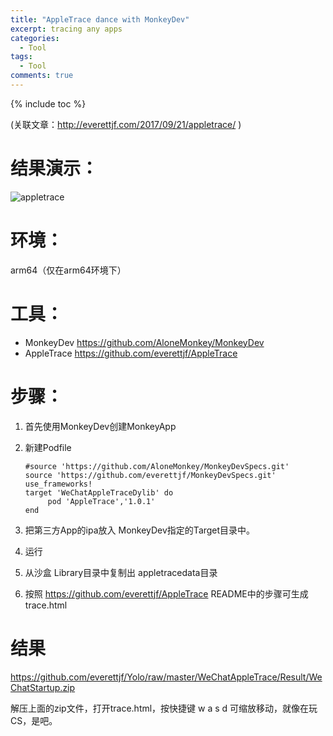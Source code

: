 ```yaml
---
title: "AppleTrace dance with MonkeyDev"
excerpt: tracing any apps
categories:
  - Tool
tags:
  - Tool
comments: true
---
```


{% include toc %}

(关联文章：http://everettjf.com/2017/09/21/appletrace/ )

# 结果演示：

![appletrace](http://everettjf.github.io/stuff/appletrace/appletrace.gif)


# 环境：
arm64（仅在arm64环境下）

# 工具：

- MonkeyDev https://github.com/AloneMonkey/MonkeyDev
- AppleTrace https://github.com/everettjf/AppleTrace

# 步骤：

1. 首先使用MonkeyDev创建MonkeyApp
2. 新建Podfile

    ```
    #source 'https://github.com/AloneMonkey/MonkeyDevSpecs.git'
    source 'https://github.com/everettjf/MonkeyDevSpecs.git'
    use_frameworks!
    target 'WeChatAppleTraceDylib' do
         pod 'AppleTrace','1.0.1'
    end
    ```
3. 把第三方App的ipa放入 MonkeyDev指定的Target目录中。
4. 运行
5. 从沙盒 Library目录中复制出 appletracedata目录
6. 按照 https://github.com/everettjf/AppleTrace README中的步骤可生成 trace.html

# 结果

https://github.com/everettjf/Yolo/raw/master/WeChatAppleTrace/Result/WeChatStartup.zip

解压上面的zip文件，打开trace.html，按快捷键 w a s d 可缩放移动，就像在玩 CS，是吧。

